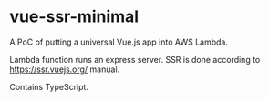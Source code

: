 # vue-ssr-minimal

A PoC of putting a universal Vue.js app into AWS Lambda.

Lambda function runs an express server. SSR is done according to https://ssr.vuejs.org/ manual. 

Contains TypeScript.
